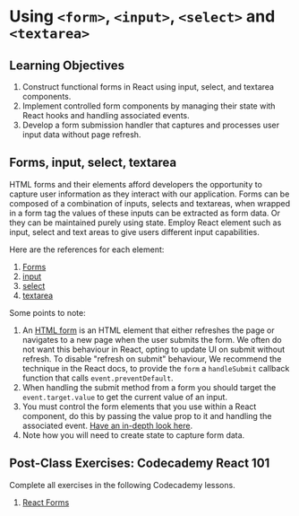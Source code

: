 # Using `<form>`, `<input>`, `<select>` and `<textarea>`

## Learning Objectives

1. Construct functional forms in React using input, select, and textarea components.
2. Implement controlled form components by managing their state with React hooks and handling associated events.
3. Develop a form submission handler that captures and processes user input data without page refresh.

## Forms, input, select, textarea

HTML forms and their elements afford developers the opportunity to capture user information as they interact with our application. Forms can be composed of a combination of inputs, selects and textareas, when wrapped in a form tag the values of these inputs can be extracted as form data. Or they can be maintained purely using state. Employ React element such as input, select and text areas to give users different input capabilities.

Here are the references for each element:
1. <a href="https://react.dev/reference/react-dom/components#form-components" target="_blank">Forms</a>
2. <a href="https://react.dev/reference/react-dom/components/input" target="_blank">input</a>
3. <a href="https://react.dev/reference/react-dom/components/select" target="_blank">select</a>
4. <a href="https://react.dev/reference/react-dom/components/textarea" target="_blank">textarea</a>

Some points to note:
1. An <a href="https://www.w3schools.com/html/html_forms.asp" target="_blank">HTML form</a> is an HTML element that either refreshes the page or navigates to a new page when the user submits the form. We often do not want this behaviour in React, opting to update UI on submit without refresh. To disable "refresh on submit" behaviour, We recommend the technique in the React docs, to provide the `form` a `handleSubmit` callback function that calls `event.preventDefault`.
2. When handling the submit method from a form you should target the `event.target.value` to get the current value of an input.
3. You must control the form elements that you use within a React component, do this by passing the value prop to it and handling the associated event. <a href="https://react.dev/reference/react-dom/components/input#controlling-an-input-with-a-state-variable" target="_blank">Have an in-depth look here</a>.
4. Note how you will need to create state to capture form data.

## Post-Class Exercises: Codecademy React 101

Complete all exercises in the following Codecademy lessons.

1. <a href="https://www.codecademy.com/courses/react-101/lessons/react-forms/exercises/react-forms-intro" target="_blank">React Forms</a>


